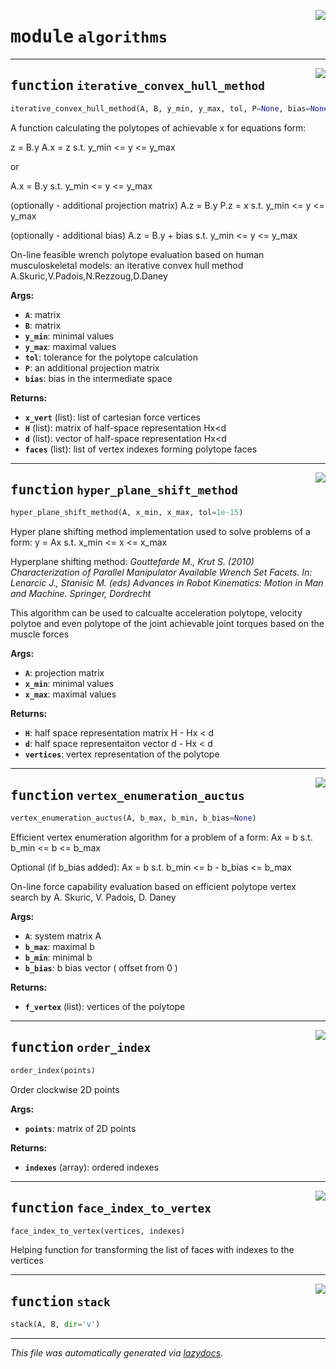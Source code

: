 <!-- markdownlint-disable -->

<a href="https://gitlab.inria.fr/auctus-team/people/antunskuric/pycapacity/-/blob/master/pycapacity/algorithms.py#L0"><img align="right" style="float:right;" src="https://img.shields.io/badge/-source-cccccc?style=flat-square"></a>

# <kbd>module</kbd> `algorithms`





---

<a href="https://gitlab.inria.fr/auctus-team/people/antunskuric/pycapacity/-/blob/master/pycapacity/algorithms.py#L10"><img align="right" style="float:right;" src="https://img.shields.io/badge/-source-cccccc?style=flat-square"></a>

## <kbd>function</kbd> `iterative_convex_hull_method`

```python
iterative_convex_hull_method(A, B, y_min, y_max, tol, P=None, bias=None)
```

A function calculating the polytopes of achievable x for equations form: 

z = B.y A.x = z s.t. y_min <= y <= y_max 

or 

A.x = B.y  s.t. y_min <= y <= y_max 

(optionally - additional projection matrix) A.z = B.y  P.z = x s.t. y_min <= y <= y_max 

(optionally - additional bias) A.z = B.y + bias s.t. y_min <= y <= y_max 

On-line feasible wrench polytope evaluation based on human musculoskeletal models: an iterative convex hull method A.Skuric,V.Padois,N.Rezzoug,D.Daney  



**Args:**
 
 - <b>`A`</b>:  matrix 
 - <b>`B`</b>:  matrix 
 - <b>`y_min`</b>:  minimal values 
 - <b>`y_max`</b>:  maximal values 
 - <b>`tol`</b>:  tolerance for the polytope calculation 
 - <b>`P`</b>:  an additional projection matrix  
 - <b>`bias`</b>:  bias in the intermediate space  



**Returns:**
 
 - <b>`x_vert`</b> (list):   list of cartesian force vertices 
 - <b>`H`</b> (list):   matrix of half-space representation Hx<d 
 - <b>`d`</b> (list):   vector of half-space representation Hx<d 
 - <b>`faces`</b> (list):    list of vertex indexes forming polytope faces   


---

<a href="https://gitlab.inria.fr/auctus-team/people/antunskuric/pycapacity/-/blob/master/pycapacity/algorithms.py#L178"><img align="right" style="float:right;" src="https://img.shields.io/badge/-source-cccccc?style=flat-square"></a>

## <kbd>function</kbd> `hyper_plane_shift_method`

```python
hyper_plane_shift_method(A, x_min, x_max, tol=1e-15)
```

Hyper plane shifting method implementation used to solve problems of a form: y = Ax s.t. x_min <= x <= x_max 

Hyperplane shifting method:  *Gouttefarde M., Krut S. (2010) Characterization of Parallel Manipulator Available Wrench Set Facets. In: Lenarcic J., Stanisic M. (eds) Advances in Robot Kinematics: Motion in Man and Machine. Springer, Dordrecht* 



This algorithm can be used to calcualte acceleration polytope, velocity polytoe and even  polytope of the joint achievable joint torques based on the muscle forces 



**Args:**
 
 - <b>`A`</b>:  projection matrix 
 - <b>`x_min`</b>:  minimal values 
 - <b>`x_max`</b>:  maximal values  



**Returns:**
 
 - <b>`H`</b>:  half space representation matrix H - Hx < d 
 - <b>`d`</b>:  half space representaiton vector d - Hx < d 
 - <b>`vertices`</b>:  vertex representation of the polytope 


---

<a href="https://gitlab.inria.fr/auctus-team/people/antunskuric/pycapacity/-/blob/master/pycapacity/algorithms.py#L249"><img align="right" style="float:right;" src="https://img.shields.io/badge/-source-cccccc?style=flat-square"></a>

## <kbd>function</kbd> `vertex_enumeration_auctus`

```python
vertex_enumeration_auctus(A, b_max, b_min, b_bias=None)
```

Efficient vertex enumeration algorithm for a problem of a form: Ax = b s.t. b_min <= b <= b_max  

Optional (if b_bias added):  Ax = b s.t. b_min <= b - b_bias <= b_max 

On-line force capability evaluation based on efficient polytope vertex search by A. Skuric, V. Padois, D. Daney 



**Args:**
 
 - <b>`A`</b>:       system matrix A 
 - <b>`b_max`</b>:   maximal b  
 - <b>`b_min`</b>:   minimal b   
 - <b>`b_bias`</b>:  b bias vector ( offset from 0 ) 



**Returns:**
 
 - <b>`f_vertex`</b> (list):   vertices of the polytope 


---

<a href="https://gitlab.inria.fr/auctus-team/people/antunskuric/pycapacity/-/blob/master/pycapacity/algorithms.py#L351"><img align="right" style="float:right;" src="https://img.shields.io/badge/-source-cccccc?style=flat-square"></a>

## <kbd>function</kbd> `order_index`

```python
order_index(points)
```

Order clockwise 2D points 

**Args:**
 
 - <b>`points`</b>:   matrix of 2D points 

**Returns:**
 
 - <b>`indexes`</b> (array):  ordered indexes 


---

<a href="https://gitlab.inria.fr/auctus-team/people/antunskuric/pycapacity/-/blob/master/pycapacity/algorithms.py#L367"><img align="right" style="float:right;" src="https://img.shields.io/badge/-source-cccccc?style=flat-square"></a>

## <kbd>function</kbd> `face_index_to_vertex`

```python
face_index_to_vertex(vertices, indexes)
```

Helping function for transforming the list of faces with indexes to the vertices 


---

<a href="https://gitlab.inria.fr/auctus-team/people/antunskuric/pycapacity/-/blob/master/pycapacity/algorithms.py#L377"><img align="right" style="float:right;" src="https://img.shields.io/badge/-source-cccccc?style=flat-square"></a>

## <kbd>function</kbd> `stack`

```python
stack(A, B, dir='v')
```








---

_This file was automatically generated via [lazydocs](https://github.com/ml-tooling/lazydocs)._
